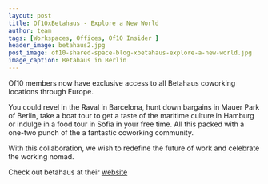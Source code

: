 ```yaml
---
layout: post
title: Of10xBetahaus - Explore a New World
author: team
tags: [Workspaces, Offices, Of10 Insider ]
header_image: betahaus2.jpg
post_image: of10-shared-space-blog-xbetahaus-explore-a-new-world.jpg
image_caption: Betahaus in Berlin
---
```


Of10 members now have exclusive access to all Betahaus coworking locations through Europe.

You could revel in the Raval in Barcelona, hunt down bargains in Mauer Park of Berlin, take a boat tour to get a taste of the maritime culture in Hamburg or indulge in a food tour in Sofia in your free time. All this packed with a one-two punch of the a fantastic coworking community.

With this collaboration, we wish to redefine the future of work and celebrate the working nomad.

Check out betahaus at their [website](https://www.betahaus.com/berlin/)
